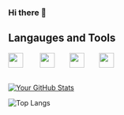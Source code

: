 ### Hi there 👋

## Langauges and Tools

  <img width="30px" style="padding-right:30px" src="https://cdn.jsdelivr.net/gh/devicons/devicon@latest/icons/javascript/javascript-original.svg" /> <img width="30px" style="padding-right:30px" src="https://cdn.jsdelivr.net/gh/devicons/devicon@latest/icons/html5/html5-plain.svg" /><img width="30px" style="padding-right:30px" src="https://cdn.jsdelivr.net/gh/devicons/devicon@latest/icons/css3/css3-original.svg" /><img width="30px" style="padding-right:30px" src="https://cdn.jsdelivr.net/gh/devicons/devicon@latest/icons/vscode/vscode-original.svg" />

##
          
[![Your GitHub Stats](https://github-readme-stats.vercel.app/api?username=grunde1234&show_icons=true&theme=radical)](https://github.com/grunde1234)

![Top Langs](https://github-readme-stats.vercel.app/api/top-langs/?username=grunde1234&hide_progress=true)
